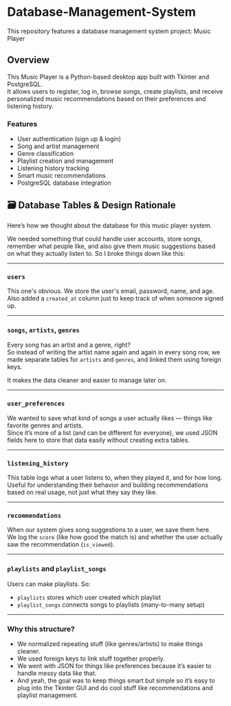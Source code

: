 # Database-Management-System
This repository features a database management system project: Music Player

## Overview
This Music Player is a Python-based desktop app built with Tkinter and PostgreSQL.  
It allows users to register, log in, browse songs, create playlists, and receive personalized music recommendations based on their preferences and listening history.

### Features
- User authentication (sign up & login)
- Song and artist management
- Genre classification
- Playlist creation and management
- Listening history tracking
- Smart music recommendations
- PostgreSQL database integration

## 🗃️ Database Tables & Design Rationale

Here’s how we thought about the database for this music player system.

We needed something that could handle user accounts, store songs, remember what people like, and also give them music suggestions based on what they actually listen to. So I broke things down like this:

---

### `users`
This one's obvious. We store the user's email, password, name, and age.  
Also added a `created_at` column just to keep track of when someone signed up.

---

### `songs`, `artists`, `genres`
Every song has an artist and a genre, right?  
So instead of writing the artist name again and again in every song row, we made separate tables for `artists` and `genres`, and linked them using foreign keys.

It makes the data cleaner and easier to manage later on.

---

### `user_preferences`
We wanted to save what kind of songs a user actually likes — things like favorite genres and artists.  
Since it’s more of a list (and can be different for everyone), we used JSON fields here to store that data easily without creating extra tables.

---

### `listening_history`
This table logs what a user listens to, when they played it, and for how long.  
Useful for understanding their behavior and building recommendations based on real usage, not just what they say they like.

---

### `recommendations`
When our system gives song suggestions to a user, we save them here.  
We log the `score` (like how good the match is) and whether the user actually saw the recommendation (`is_viewed`).

---

### `playlists` and `playlist_songs`
Users can make playlists. So:
- `playlists` stores which user created which playlist
- `playlist_songs` connects songs to playlists (many-to-many setup)

---

### Why this structure?
- We normalized repeating stuff (like genres/artists) to make things cleaner.
- We used foreign keys to link stuff together properly.
- We went with JSON for things like preferences because it’s easier to handle messy data like that.
- And yeah, the goal was to keep things smart but simple so it’s easy to plug into the Tkinter GUI and do cool stuff like recommendations and playlist management.

